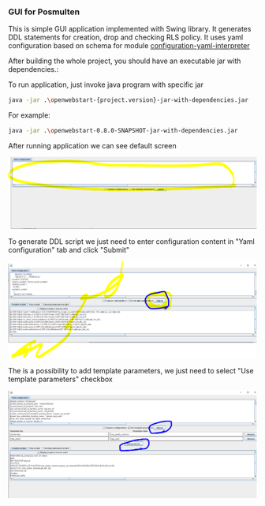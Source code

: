 ### GUI for Posmulten

This is simple GUI application implemented with Swing library.
It generates DDL statements for creation, drop and checking RLS policy.
It uses yaml configuration based on schema for module [configuration-yaml-interpreter](../configuration-parent/configuration-yaml-interpreter)

After building the whole project, you should have an executable jar with dependencies.:

To run application, just invoke java program with specific jar

```bash
java -jar .\openwebstart-{project.version}-jar-with-dependencies.jar
```

For example:

```bash
java -jar .\openwebstart-0.8.0-SNAPSHOT-jar-with-dependencies.jar
```

After running application we can see default screen

<p align="center">
  <img src="https://raw.githubusercontent.com/starnowski/posmulten/master/doc/opewebstart/Basic_view.PNG">
</p>

To generate DDL script we just need to enter configuration content in "Yaml configuration" tab and click "Submit"

<p align="center">
  <img src="https://raw.githubusercontent.com/starnowski/posmulten/master/doc/opewebstart/Basic_view_1.PNG">
</p>

The is a possibility to add template parameters, we just need to select "Use template parameters" checkbox

<p align="center">
  <img src="https://raw.githubusercontent.com/starnowski/posmulten/master/doc/opewebstart/Parameters.PNG">
</p>

